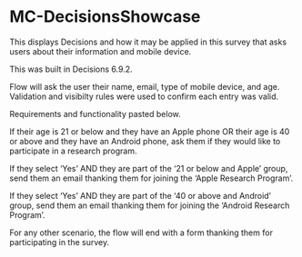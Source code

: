 # MC-DecisionsShowcase
This displays Decisions and how it may be applied in this survey that asks users about their information and mobile device. 

This was built in Decisions 6.9.2.

Flow will ask the user their name, email, type of mobile device, and age. Validation and visibilty rules were used to confirm each entry was valid. 

Requirements and functionality pasted below. 

If their age is 21 or below and they have an Apple phone OR their age is 40 or above and they have an Android phone, ask them if they would like to participate in a research program.

If they select ‘Yes’ AND they are part of the ‘21 or below and Apple’ group, send them an email thanking them for joining the ‘Apple Research Program’.

If they select ‘Yes’ AND they are part of the ‘40 or above and Android’ group, send them an email thanking them for joining the ‘Android Research Program’.

For any other scenario, the flow will end with a form thanking them for participating in the survey.
